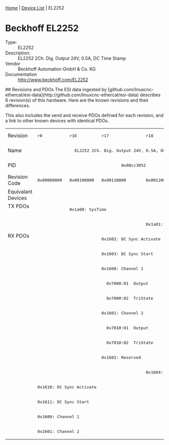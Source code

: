 <div class="nav"><a href="/esi-data">Home</a> | <a href="/esi-data/devices">Device List</a> | EL2252</div>

#  Beckhoff EL2252

<dl>
  <dt>Type:</dt><dd>EL2252</dd>
  <dt>Description:</dt><dd>EL2252 2Ch. Dig. Output 24V, 0.5A, DC Time Stamp</dd>
  <dt>Vendor</dt><dd>Beckhoff Automation GmbH & Co. KG</dd>
  <dt>Documentation</dt><dd><a href="http://www.beckhoff.com/EL2252">http://www.beckhoff.com/EL2252</a></dd>
</dl>
## Revisions and PDOs
The ESI data ingested by [github.com/linuxcnc-ethercat/esi-data](http://github.com/linuxcnc-ethercat/esi-data) describes 6 revision(s) of this hardware.  Here are the known revisions and their differences.

This also includes the send and receive PDOs defined for each revision, and a link to other known devices with identical PDOs.

<table>
<tr >
<td class="first">Revision</td>
<td ><pre>r0</pre></td>
<td ><pre>r16</pre></td>
<td ><pre>r17</pre></td>
<td ><pre>r18</pre></td>
<td ><pre>r19</pre></td>
<td ><pre>r20</pre></td>
</tr>
<tr >
<td class="first">Name</td>
<td  colspan=6 align="center"><pre>EL2252 2Ch. Dig. Output 24V, 0.5A, DC Time Stamp</pre></td>
</tr>
<tr >
<td class="first">PID</td>
<td  colspan=6 align="center"><pre>0x08cc3052</pre></td>
</tr>
<tr >
<td class="first">Revision Code</td>
<td ><pre>0x00000000</pre></td>
<td ><pre>0x00100000</pre></td>
<td ><pre>0x00110000</pre></td>
<td ><pre>0x00120000</pre></td>
<td ><pre>0x00130000</pre></td>
<td ><pre>0x00140000</pre></td>
</tr>
<tr >
<td class="first">Equivalant Devices</td>
<td  colspan=6 align="center"></td>
</tr>
<tr class="txpdo pdosection">
<td class="first" rowspan=2 valign=top>TX PDOs</td>
<td></td>
<td colspan=5 align="left"><pre>0x1a00: SysTime</pre></td>
<td></td>
</tr>
<tr class="txpdo pdosection">
<td  colspan=3 align="left"></td>
<td  colspan=3 align="left"><pre>0x1a01: Feedback</pre></td>
</tr>
<tr class="rxpdo pdosection">
<td class="first" rowspan=14 valign=top>RX PDOs</td>
<td colspan=2 align="left"></td>
<td colspan=4 align="left"><pre>0x1602: DC Sync Activate</pre></td>
<td></td>
</tr>
<tr class="rxpdo pdosection">
<td  colspan=2 align="left"></td>
<td  colspan=4 align="left"><pre>0x1603: DC Sync Start</pre></td>
</tr>
<tr class="rxpdo pdosection">
<td  colspan=2 align="left"></td>
<td  colspan=4 align="left"><pre>0x1600: Channel 1</pre></td>
</tr>
<tr class="rxpdo">
<td  colspan=2 align="left"></td>
<td  colspan=4 align="left"><pre>  0x7000:01  Output                          BOOL</pre></td>
</tr>
<tr class="rxpdo">
<td  colspan=2 align="left"></td>
<td  colspan=4 align="left"><pre>  0x7000:02  TriState                        BOOL</pre></td>
</tr>
<tr class="rxpdo pdosection">
<td  colspan=2 align="left"></td>
<td  colspan=4 align="left"><pre>0x1601: Channel 2</pre></td>
</tr>
<tr class="rxpdo">
<td  colspan=2 align="left"></td>
<td  colspan=4 align="left"><pre>  0x7010:01  Output                          BOOL</pre></td>
</tr>
<tr class="rxpdo">
<td  colspan=2 align="left"></td>
<td  colspan=4 align="left"><pre>  0x7010:02  TriState                        BOOL</pre></td>
</tr>
<tr class="rxpdo pdosection">
<td  colspan=2 align="left"></td>
<td ><pre>0x1602: Reserved</pre></td>
<td  colspan=3 align="left"></td>
</tr>
<tr class="rxpdo pdosection">
<td  colspan=3 align="left"></td>
<td  colspan=3 align="left"><pre>0x1604: Reserved</pre></td>
</tr>
<tr class="rxpdo pdosection">
<td  colspan=2 align="left"><pre>0x1610: DC Sync Activate</pre></td>
<td  colspan=4 align="left"></td>
</tr>
<tr class="rxpdo pdosection">
<td  colspan=2 align="left"><pre>0x1611: DC Sync Start</pre></td>
<td  colspan=4 align="left"></td>
</tr>
<tr class="rxpdo pdosection">
<td  colspan=2 align="left"><pre>0x1600: Channel 1</pre></td>
<td  colspan=4 align="left"></td>
</tr>
<tr class="rxpdo pdosection">
<td  colspan=2 align="left"><pre>0x1601: Channel 2</pre></td>
<td  colspan=4 align="left"></td>
</tr>
</table>
